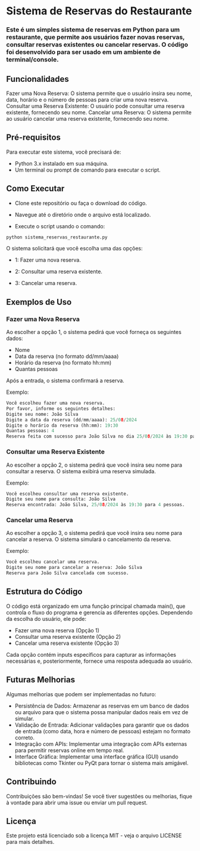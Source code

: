 # Sistema de Reservas do Restaurante

### Este é um simples sistema de reservas em Python para um restaurante, que permite aos usuários fazer novas reservas, consultar reservas existentes ou cancelar reservas. O código foi desenvolvido para ser usado em um ambiente de terminal/console.

## Funcionalidades
Fazer uma Nova Reserva: O sistema permite que o usuário insira seu nome, data, horário e o número de pessoas para criar uma nova reserva.
Consultar uma Reserva Existente: O usuário pode consultar uma reserva existente, fornecendo seu nome.
Cancelar uma Reserva: O sistema permite ao usuário cancelar uma reserva existente, fornecendo seu nome.

## Pré-requisitos
Para executar este sistema, você precisará de:

+ Python 3.x instalado em sua máquina.
+ Um terminal ou prompt de comando para executar o script.

## Como Executar
+ Clone este repositório ou faça o download do código.

+ Navegue até o diretório onde o arquivo está localizado.
  
+ Execute o script usando o comando:
```python
python sistema_reservas_restaurante.py
```

O sistema solicitará que você escolha uma das opções:

+ 1: Fazer uma nova reserva.

+ 2: Consultar uma reserva existente.

+ 3: Cancelar uma reserva.

## Exemplos de Uso
### Fazer uma Nova Reserva
Ao escolher a opção 1, o sistema pedirá que você forneça os seguintes dados:

+ Nome
+ Data da reserva (no formato dd/mm/aaaa)
+ Horário da reserva (no formato hh:mm)
+ Quantas pessoas

Após a entrada, o sistema confirmará a reserva.

Exemplo:

```python
Você escolheu fazer uma nova reserva.
Por favor, informe os seguintes detalhes:
Digite seu nome: João Silva
Digite a data da reserva (dd/mm/aaaa): 25/08/2024
Digite o horário da reserva (hh:mm): 19:30
Quantas pessoas: 4
Reserva feita com sucesso para João Silva no dia 25/08/2024 às 19:30 para 4 pessoas.
```

### Consultar uma Reserva Existente
Ao escolher a opção 2, o sistema pedirá que você insira seu nome para consultar a reserva. O sistema exibirá uma reserva simulada.

Exemplo:
```python
Você escolheu consultar uma reserva existente.
Digite seu nome para consulta: João Silva
Reserva encontrada: João Silva, 25/08/2024 às 19:30 para 4 pessoas.
```
### Cancelar uma Reserva
Ao escolher a opção 3, o sistema pedirá que você insira seu nome para cancelar a reserva. O sistema simulará o cancelamento da reserva.

Exemplo:
```python
Você escolheu cancelar uma reserva.
Digite seu nome para cancelar a reserva: João Silva
Reserva para João Silva cancelada com sucesso.
```
## Estrutura do Código
O código está organizado em uma função principal chamada main(), que controla o fluxo do programa e gerencia as diferentes opções. Dependendo da escolha do usuário, ele pode:

+ Fazer uma nova reserva (Opção 1)
+ Consultar uma reserva existente (Opção 2)
+ Cancelar uma reserva existente (Opção 3)
  
Cada opção contém inputs específicos para capturar as informações necessárias e, posteriormente, fornece uma resposta adequada ao usuário.

## Futuras Melhorias
Algumas melhorias que podem ser implementadas no futuro:

+ Persistência de Dados: Armazenar as reservas em um banco de dados ou arquivo para que o sistema possa manipular dados reais em vez de simular.
+ Validação de Entrada: Adicionar validações para garantir que os dados de entrada (como data, hora e número de pessoas) estejam no formato correto.
+ Integração com APIs: Implementar uma integração com APIs externas para permitir reservas online em tempo real.
+ Interface Gráfica: Implementar uma interface gráfica (GUI) usando bibliotecas como Tkinter ou PyQt para tornar o sistema mais amigável.
## Contribuindo
Contribuições são bem-vindas! Se você tiver sugestões ou melhorias, fique à vontade para abrir uma issue ou enviar um pull request.

## Licença
Este projeto está licenciado sob a licença MIT - veja o arquivo LICENSE para mais detalhes.
